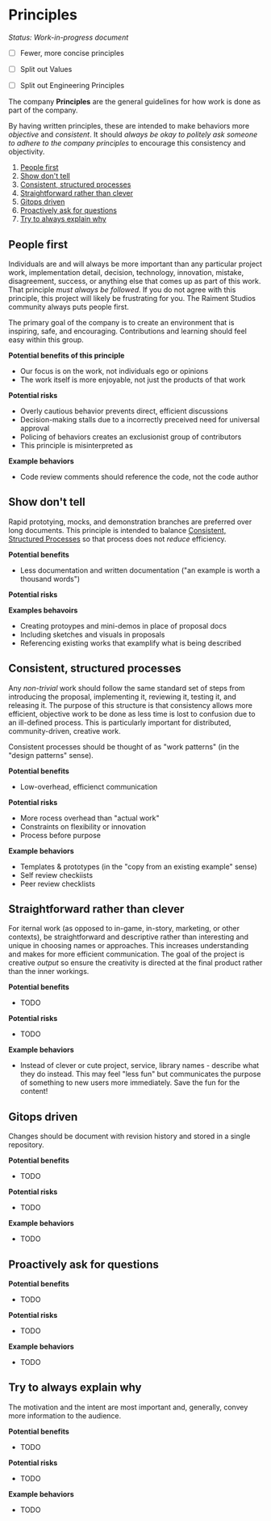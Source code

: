 # Principles

_Status: Work-in-progress document_

- [ ] Fewer, more concise principles
- [ ] Split out Values
- [ ] Split out Engineering Principles


The company **Principles** are the general guidelines for how work is done as part of the company. 

By having written principles, these are intended to make behaviors more _objective_ and _consistent_.  It should _always be okay to politely ask someone to adhere to the company principles_ to encourage this consistency and objectivity.

<!-- TOC depthfrom:2 orderedlist:false withlinks:true bulletcharacter:1. -->

1. [People first](#people-first)
1. [Show don't tell](#show-dont-tell)
1. [Consistent, structured processes](#consistent-structured-processes)
1. [Straightforward rather than clever](#straightforward-rather-than-clever)
1. [Gitops driven](#gitops-driven)
1. [Proactively ask for questions](#proactively-ask-for-questions)
1. [Try to always explain why](#try-to-always-explain-why)

<!-- /TOC -->

## People first

Individuals are and will always be more important than any particular project work, implementation detail, decision, technology, innovation, mistake, disagreement, success, or anything else that comes up as part of this work.  That principle _must always be followed_.  If you do not agree with this principle, this project will likely be frustrating for you.  The Raiment Studios community always puts people first.

The primary goal of the company is to create an environment that is inspiring, safe, and encouraging. Contributions and learning should feel easy within this group.

**Potential benefits of this principle**

* Our focus is on the work, not individuals ego or opinions
* The work itself is more enjoyable, not just the products of that work

**Potential risks**

* Overly cautious behavior prevents direct, efficient discussions
* Decision-making stalls due to a incorrectly preceived need for universal approval 
* Policing of behaviors creates an exclusionist group of contributors
* This principle is misinterpreted as 

**Example behaviors**

* Code review comments should reference the code, not the code author



## Show don't tell

Rapid prototying, mocks, and demonstration branches are preferred over long documents.  This principle is intended to balance [Consistent, Structured Processes](#consistent-structured-processes) so that process does not _reduce_ efficiency.

**Potential benefits**

* Less documentation and written documentation ("an example is worth a thousand words")

**Potential risks**


**Examples behavoirs**

* Creating protoypes and mini-demos in place of proposal docs
* Including sketches and visuals in proposals
* Referencing existing works that examplify what is being described


## Consistent, structured processes

Any _non-trivial_ work should follow the same standard set of steps from introducing the proposal, implementing it, reviewing it, testing it, and releasing it. The purpose of this structure is that consistency allows more efficient, objective work to be done as less time is lost to confusion due to an ill-defined process. This is particularly important for distributed, community-driven, creative work.

Consistent processes should be thought of as "work patterns" (in the "design patterns" sense). 

**Potential benefits**

* Low-overhead, efficienct communication

**Potential risks**

* More rocess overhead than "actual work"
* Constraints on flexibility or innovation
* Process before purpose

**Example behaviors**

* Templates & prototypes (in the "copy from an existing example" sense)
* Self review checkiists
* Peer review checklists


## Straightforward rather than clever

For iternal work (as opposed to in-game, in-story, marketing, or other contexts), be straightforward and descriptive rather than interesting and unique in choosing names or approaches. This increases understanding and makes for more efficient communication.  The goal of the project is creative _output_ so ensure the creativity is directed at the final product rather than the inner workings.

**Potential benefits**

* TODO

**Potential risks**

* TODO

**Example behaviors**


* Instead of clever or cute project, service, library names - describe what they do instead. This may feel "less fun" but communicates the purpose of something to new users more immediately.  Save the fun for the content!

## Gitops driven

Changes should be document with revision history and stored in a single repository.  


**Potential benefits**

* TODO

**Potential risks**

* TODO

**Example behaviors**

* TODO


## Proactively ask for questions

**Potential benefits**

* TODO

**Potential risks**

* TODO

**Example behaviors**

* TODO

## Try to always explain why

The motivation and the intent are most important and, generally, convey more information to the audience.

**Potential benefits**

* TODO

**Potential risks**

* TODO

**Example behaviors**

* TODO



